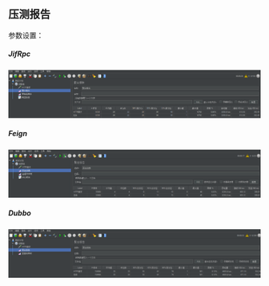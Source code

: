 ## 压测报告

参数设置：

##### JifRpc

![image-20250208113056048](README.assets/image-20250208113056048.png)

##### Feign

![image-20250208005043071](README.assets/image-20250208005043071.png)

##### Dubbo

![image-20250207235304389](README.assets/image-20250207235304389.png)